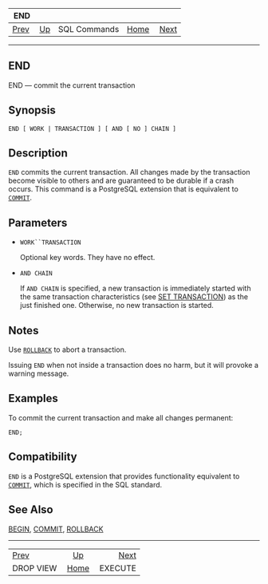 <!--?xml version="1.0" encoding="UTF-8" standalone="no"?-->

|                   END                  |                                        |              |                                                       |                                     |
| :------------------------------------: | :------------------------------------- | :----------: | ----------------------------------------------------: | ----------------------------------: |
| [Prev](sql-dropview.html "DROP VIEW")  | [Up](sql-commands.html "SQL Commands") | SQL Commands | [Home](index.html "PostgreSQL 17devel Documentation") |  [Next](sql-execute.html "EXECUTE") |

***

## END

END — commit the current transaction

## Synopsis

    END [ WORK | TRANSACTION ] [ AND [ NO ] CHAIN ]

## Description

`END` commits the current transaction. All changes made by the transaction become visible to others and are guaranteed to be durable if a crash occurs. This command is a PostgreSQL extension that is equivalent to [`COMMIT`](sql-commit.html "COMMIT").

## Parameters

* `WORK``TRANSACTION`

    Optional key words. They have no effect.

* `AND CHAIN`

    If `AND CHAIN` is specified, a new transaction is immediately started with the same transaction characteristics (see [SET TRANSACTION](sql-set-transaction.html "SET TRANSACTION")) as the just finished one. Otherwise, no new transaction is started.

## Notes

Use [`ROLLBACK`](sql-rollback.html "ROLLBACK") to abort a transaction.

Issuing `END` when not inside a transaction does no harm, but it will provoke a warning message.

## Examples

To commit the current transaction and make all changes permanent:

    END;

## Compatibility

`END` is a PostgreSQL extension that provides functionality equivalent to [`COMMIT`](sql-commit.html "COMMIT"), which is specified in the SQL standard.

## See Also

[BEGIN](sql-begin.html "BEGIN"), [COMMIT](sql-commit.html "COMMIT"), [ROLLBACK](sql-rollback.html "ROLLBACK")

***

|                                        |                                                       |                                     |
| :------------------------------------- | :---------------------------------------------------: | ----------------------------------: |
| [Prev](sql-dropview.html "DROP VIEW")  |         [Up](sql-commands.html "SQL Commands")        |  [Next](sql-execute.html "EXECUTE") |
| DROP VIEW                              | [Home](index.html "PostgreSQL 17devel Documentation") |                             EXECUTE |
